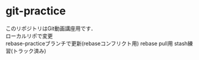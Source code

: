 # git-practice
このリポジトリはGit動画講座用です．  
ローカルリポで変更  
rebase-practiceブランチで更新(rebaseコンフリクト用)
rebase pull用
stash練習(トラック済み)

